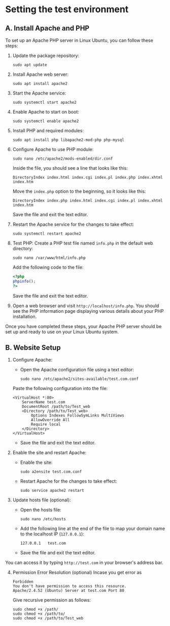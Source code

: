 # Setting the test environment

## A. Install Apache and PHP

To set up an Apache PHP server in Linux Ubuntu, you can follow these steps:

1. Update the package repository:
   ```
   sudo apt update
   ```

2. Install Apache web server:
   ```
   sudo apt install apache2
   ```

3. Start the Apache service:
   ```
   sudo systemctl start apache2
   ```

4. Enable Apache to start on boot:
   ```
   sudo systemctl enable apache2
   ```

5. Install PHP and required modules:
   ```
   sudo apt install php libapache2-mod-php php-mysql
   ```

6. Configure Apache to use PHP module:
   ```
   sudo nano /etc/apache2/mods-enabled/dir.conf
   ```

   Inside the file, you should see a line that looks like this:
   ```
   DirectoryIndex index.html index.cgi index.pl index.php index.xhtml index.htm
   ```

   Move the `index.php` option to the beginning, so it looks like this:
   ```
   DirectoryIndex index.php index.html index.cgi index.pl index.xhtml index.htm
   ```

   Save the file and exit the text editor.

7. Restart the Apache service for the changes to take effect:
   ```
   sudo systemctl restart apache2
   ```

8. Test PHP:
   Create a PHP test file named `info.php` in the default web directory:
   ```
   sudo nano /var/www/html/info.php
   ```

   Add the following code to the file:
   ```php
   <?php
   phpinfo();
   ?>
   ```

   Save the file and exit the text editor.

9. Open a web browser and visit `http://localhost/info.php`. You should see the PHP information page displaying various details about your PHP installation.

Once you have completed these steps, your Apache PHP server should be set up and ready to use on your Linux Ubuntu system.

## B. Website Setup

1. Configure Apache:
   - Open the Apache configuration file using a text editor:
     ```
     sudo nano /etc/apache2/sites-available/test.com.conf
     ```
    Paste the following configuration into the file:
     ```
     <VirtualHost *:80>
         ServerName test.com
         DocumentRoot /path/to/Test_web
         <Directory /path/to/Test_web>
             Options Indexes FollowSymLinks MultiViews
             AllowOverride All
             Require local
         </Directory>
     </VirtualHost>
     ```
   - Save the file and exit the text editor.

3. Enable the site and restart Apache:
   - Enable the site:
     ```
     sudo a2ensite test.com.conf
     ```
   - Restart Apache for the changes to take effect:
     ```
     sudo service apache2 restart
     ```

4. Update hosts file (optional):
   - Open the hosts file:
     ```
     sudo nano /etc/hosts
     ```
   - Add the following line at the end of the file to map your domain name to the localhost IP (`127.0.0.1`):
     ```
     127.0.0.1   test.com
     ```
   - Save the file and exit the text editor.

You can access it by typing `http://test.com` in your browser's address bar.


4. Permission Error Resolution (optional)
    Incase you get error as 

    ```
    Forbidden
    You don't have permission to access this resource.
    Apache/2.4.52 (Ubuntu) Server at test.com Port 80
    ```

    Give recursive permission as follows:
    ```
    sudo chmod +x /path/
    sudo chmod +x /path/to/
    sudo chmod +x /path/to/Test_web
    ```



